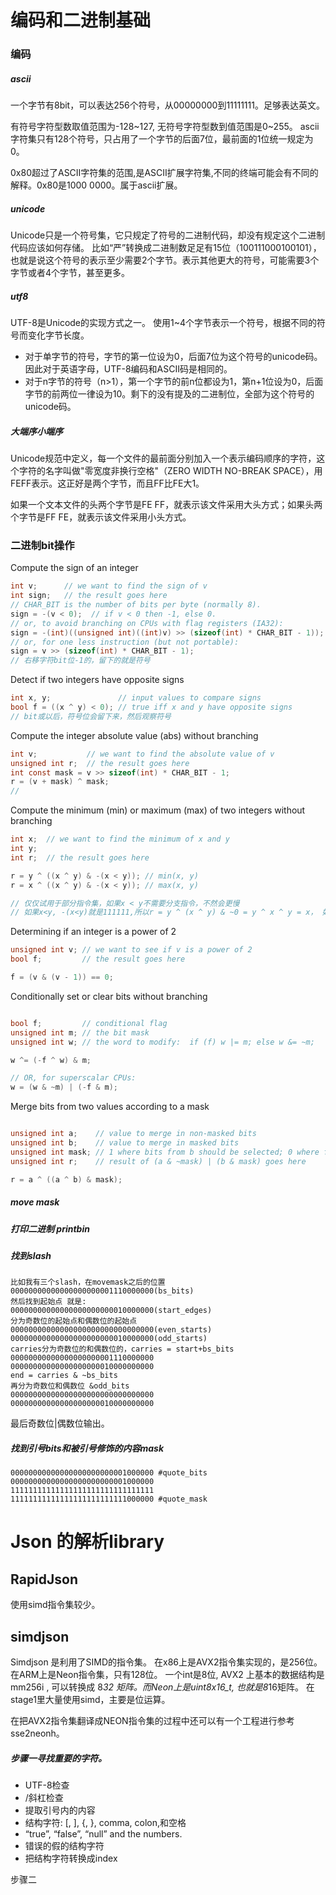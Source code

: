 # 编码和二进制基础

### 编码
##### ascii

一个字节有8bit，可以表达256个符号，从00000000到11111111。足够表达英文。

有符号字符型数取值范围为-128~127, 无符号字符型数到值范围是0~255。
ascii 字符集只有128个符号，只占用了一个字节的后面7位，最前面的1位统一规定为0。

 0x80超过了ASCII字符集的范围,是ASCII扩展字符集,不同的终端可能会有不同的解释。0x80是1000 0000。属于ascii扩展。

##### unicode
Unicode只是一个符号集，它只规定了符号的二进制代码，却没有规定这个二进制代码应该如何存储。
比如“严”转换成二进制数足足有15位（100111000100101），也就是说这个符号的表示至少需要2个字节。表示其他更大的符号，可能需要3个字节或者4个字节，甚至更多。

##### utf8
UTF-8是Unicode的实现方式之一。
使用1~4个字节表示一个符号，根据不同的符号而变化字节长度。
- 对于单字节的符号，字节的第一位设为0，后面7位为这个符号的unicode码。因此对于英语字母，UTF-8编码和ASCII码是相同的。
- 对于n字节的符号（n>1），第一个字节的前n位都设为1，第n+1位设为0，后面字节的前两位一律设为10。剩下的没有提及的二进制位，全部为这个符号的unicode码。

##### 大端序小端序

Unicode规范中定义，每一个文件的最前面分别加入一个表示编码顺序的字符，这个字符的名字叫做"零宽度非换行空格"（ZERO WIDTH NO-BREAK SPACE），用FEFF表示。这正好是两个字节，而且FF比FE大1。

如果一个文本文件的头两个字节是FE FF，就表示该文件采用大头方式；如果头两个字节是FF FE，就表示该文件采用小头方式。

### 二进制bit操作

Compute the sign of an integer
```c
int v;      // we want to find the sign of v
int sign;   // the result goes here
// CHAR_BIT is the number of bits per byte (normally 8).
sign = -(v < 0);  // if v < 0 then -1, else 0.
// or, to avoid branching on CPUs with flag registers (IA32):
sign = -(int)((unsigned int)((int)v) >> (sizeof(int) * CHAR_BIT - 1));
// or, for one less instruction (but not portable):
sign = v >> (sizeof(int) * CHAR_BIT - 1);
// 右移字符bit位-1的，留下的就是符号
```
Detect if two integers have opposite signs

```c
int x, y;               // input values to compare signs
bool f = ((x ^ y) < 0); // true iff x and y have opposite signs
// bit或以后，符号位会留下来，然后观察符号
```
Compute the integer absolute value (abs) without branching
```c
int v;           // we want to find the absolute value of v
unsigned int r;  // the result goes here
int const mask = v >> sizeof(int) * CHAR_BIT - 1;
r = (v + mask) ^ mask;
//

```
Compute the minimum (min) or maximum (max) of two integers without branching
```c
int x;  // we want to find the minimum of x and y
int y;   
int r;  // the result goes here

r = y ^ ((x ^ y) & -(x < y)); // min(x, y)
r = x ^ ((x ^ y) & -(x < y)); // max(x, y)

// 仅仅试用于部分指令集，如果x < y不需要分支指令，不然会更慢
// 如果x<y, -(x<y)就是111111,所以r = y ^ (x ^ y) & ~0 = y ^ x ^ y = x， 如果x>=y , r = y ^ ((x ^ y) & 0) = y.

```

Determining if an integer is a power of 2

```c
unsigned int v; // we want to see if v is a power of 2
bool f;         // the result goes here

f = (v & (v - 1)) == 0;
```


Conditionally set or clear bits without branching

```c

bool f;         // conditional flag
unsigned int m; // the bit mask
unsigned int w; // the word to modify:  if (f) w |= m; else w &= ~m;

w ^= (-f ^ w) & m;

// OR, for superscalar CPUs:
w = (w & ~m) | (-f & m);

```

Merge bits from two values according to a mask


```c

unsigned int a;    // value to merge in non-masked bits
unsigned int b;    // value to merge in masked bits
unsigned int mask; // 1 where bits from b should be selected; 0 where from a.
unsigned int r;    // result of (a & ~mask) | (b & mask) goes here

r = a ^ ((a ^ b) & mask);
```


##### move mask

##### 打印二进制 printbin

##### 找到slash

```
比如我有三个slash，在movemask之后的位置
00000000000000000000001110000000(bs_bits)
然后找到起始点 就是:
00000000000000000000000010000000(start_edges)
分为奇数位的起始点和偶数位的起始点
00000000000000000000000000000000(even_starts)
00000000000000000000000010000000(odd_starts)
carries分为奇数位的和偶数位的，carries = start+bs_bits
00000000000000000000001110000000
00000000000000000000010000000000
end = carries & ~bs_bits
再分为奇数位和偶数位 &odd_bits
00000000000000000000000000000000
00000000000000000000010000000000
```
最后奇数位|偶数位输出。

##### 找到引号bits和被引号修饰的内容mask

```
00000000000000000000000001000000 #quote_bits
00000000000000000000000001000000
11111111111111111111111111111111
11111111111111111111111111000000 #quote_mask
```

# Json 的解析library

## RapidJson

使用simd指令集较少。

## simdjson

Simdjson 是利用了SIMD的指令集。 在x86上是AVX2指令集实现的，是256位。 在ARM上是Neon指令集，只有128位。
一个int是8位, AVX2 上基本的数据结构是mm256i , 可以转换成 8*32 矩阵。而Neon上是uint8x16_t, 也就是8*16矩阵。
在stage1里大量使用simd，主要是位运算。

在把AVX2指令集翻译成NEON指令集的过程中还可以有一个工程进行参考sse2neonh。


##### 步骤一寻找重要的字符。
- UTF-8检查
- /斜杠检查
- 提取引号内的内容
-  结构字符: [, ], {, }, comma, colon,和空格
- “true”, “false”, “null” and the numbers.
- 错误的假的结构字符
- 把结构字符转换成index

步骤二
